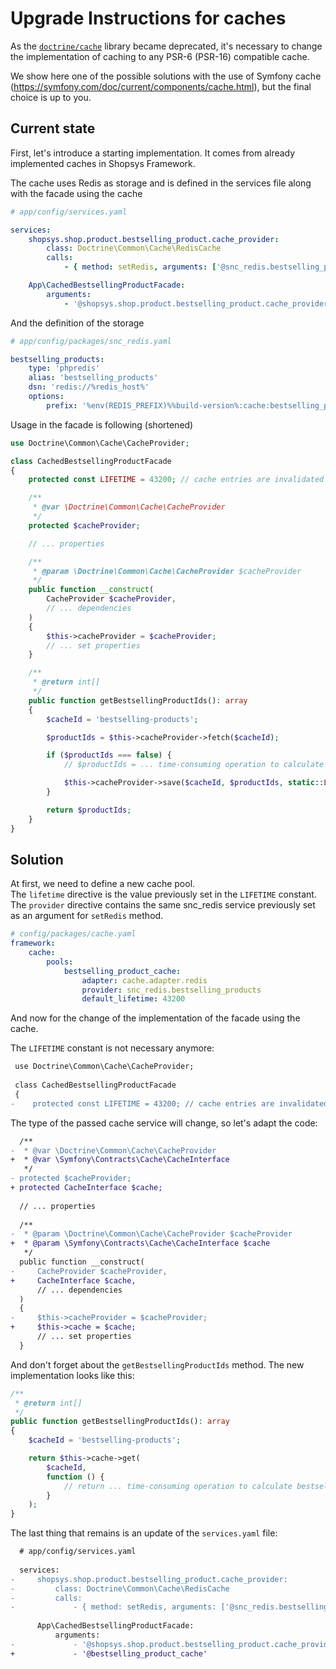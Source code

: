 # Upgrade Instructions for caches

As the [`doctrine/cache`](https://github.com/doctrine/cache) library became deprecated,
it's necessary to change the implementation of caching to any PSR-6 (PSR-16) compatible cache.

We show here one of the possible solutions with the use of Symfony cache (https://symfony.com/doc/current/components/cache.html),
but the final choice is up to you.

## Current state

First, let's introduce a starting implementation.
It comes from already implemented caches in Shopsys Framework.

The cache uses Redis as storage and is defined in the services file along with the facade using the cache

```yaml
# app/config/services.yaml

services:
    shopsys.shop.product.bestselling_product.cache_provider:
        class: Doctrine\Common\Cache\RedisCache
        calls:
            - { method: setRedis, arguments: ['@snc_redis.bestselling_products'] }

    App\CachedBestsellingProductFacade:
        arguments:
            - '@shopsys.shop.product.bestselling_product.cache_provider'
```

And the definition of the storage

```yaml
# app/config/packages/snc_redis.yaml

bestselling_products:
    type: 'phpredis'
    alias: 'bestselling_products'
    dsn: 'redis://%redis_host%'
    options:
        prefix: '%env(REDIS_PREFIX)%%build-version%:cache:bestselling_products:'
```

Usage in the facade is following (shortened)

```php
use Doctrine\Common\Cache\CacheProvider;

class CachedBestsellingProductFacade
{
    protected const LIFETIME = 43200; // cache entries are invalidated after 12h

    /**
     * @var \Doctrine\Common\Cache\CacheProvider
     */
    protected $cacheProvider;

    // ... properties

    /**
     * @param \Doctrine\Common\Cache\CacheProvider $cacheProvider
     */
    public function __construct(
        CacheProvider $cacheProvider,
        // ... dependencies
    )
    {
        $this->cacheProvider = $cacheProvider;
        // ... set properties
    }

    /**
     * @return int[]
     */
    public function getBestsellingProductIds(): array
    {
        $cacheId = 'bestselling-products';

        $productIds = $this->cacheProvider->fetch($cacheId);

        if ($productIds === false) {
            // $productIds = ... time-consuming operation to calculate bestselling products

            $this->cacheProvider->save($cacheId, $productIds, static::LIFETIME);
        }

        return $productIds;
    }
}
```

## Solution

At first, we need to define a new cache pool.  
The `lifetime` directive is the value previously set in the `LIFETIME` constant.  
The `provider` directive contains the same snc_redis service previously set as an argument for `setRedis` method.

```yaml
# config/packages/cache.yaml
framework:
    cache:
        pools:
            bestselling_product_cache:
                adapter: cache.adapter.redis
                provider: snc_redis.bestselling_products
                default_lifetime: 43200
```

And now for the change of the implementation of the facade using the cache.

The `LIFETIME` constant is not necessary anymore:

```diff
 use Doctrine\Common\Cache\CacheProvider;
 
 class CachedBestsellingProductFacade
 {
-    protected const LIFETIME = 43200; // cache entries are invalidated after 12h
```

The type of the passed cache service will change, so let's adapt the code:

```diff
  /**
-  * @var \Doctrine\Common\Cache\CacheProvider
+  * @var \Symfony\Contracts\Cache\CacheInterface
   */
- protected $cacheProvider;
+ protected CacheInterface $cache;
  
  // ... properties
  
  /**
-  * @param \Doctrine\Common\Cache\CacheProvider $cacheProvider
+  * @param \Symfony\Contracts\Cache\CacheInterface $cache
   */
  public function __construct(
-     CacheProvider $cacheProvider,
+     CacheInterface $cache,
      // ... dependencies
  )
  {
-     $this->cacheProvider = $cacheProvider;
+     $this->cache = $cache;
      // ... set properties
  }
```

And don't forget about the `getBestsellingProductIds` method.
The new implementation looks like this:

```php
/**
 * @return int[]
 */
public function getBestsellingProductIds(): array
{
    $cacheId = 'bestselling-products';

    return $this->cache->get(
        $cacheId,
        function () {
            // return ... time-consuming operation to calculate bestselling products
        }
    );
}
```

The last thing that remains is an update of the `services.yaml` file:

```diff
  # app/config/services.yaml
  
  services:
-     shopsys.shop.product.bestselling_product.cache_provider:
-         class: Doctrine\Common\Cache\RedisCache
-         calls:
-             - { method: setRedis, arguments: ['@snc_redis.bestselling_products'] }
  
      App\CachedBestsellingProductFacade:
          arguments:
-             - '@shopsys.shop.product.bestselling_product.cache_provider'
+             - '@bestselling_product_cache'
```
